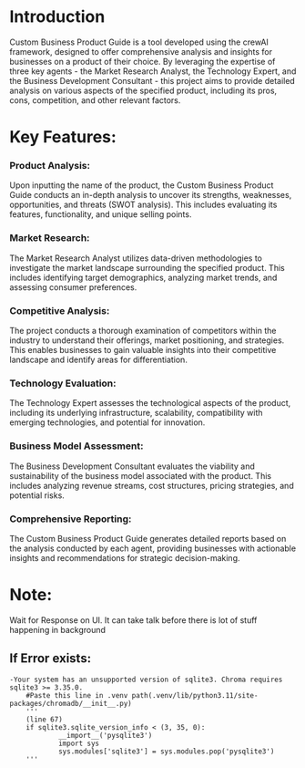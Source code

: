 # Introduction
Custom Business Product Guide is a tool developed using the crewAI framework, designed to offer comprehensive analysis and insights for businesses on a product of their choice. By leveraging the expertise of three key agents - the Market Research Analyst, the Technology Expert, and the Business Development Consultant - this project aims to provide detailed analysis on various aspects of the specified product, including its pros, cons, competition, and other relevant factors.

# Key Features:
### Product Analysis: 
Upon inputting the name of the product, the Custom Business Product Guide conducts an in-depth analysis to uncover its strengths, weaknesses, opportunities, and threats (SWOT analysis). This includes evaluating its features, functionality, and unique selling points.

### Market Research: 
The Market Research Analyst utilizes data-driven methodologies to investigate the market landscape surrounding the specified product. This includes identifying target demographics, analyzing market trends, and assessing consumer preferences.

### Competitive Analysis: 
The project conducts a thorough examination of competitors within the industry to understand their offerings, market positioning, and strategies. This enables businesses to gain valuable insights into their competitive landscape and identify areas for differentiation.

### Technology Evaluation: 
The Technology Expert assesses the technological aspects of the product, including its underlying infrastructure, scalability, compatibility with emerging technologies, and potential for innovation.

### Business Model Assessment:
The Business Development Consultant evaluates the viability and sustainability of the business model associated with the product. This includes analyzing revenue streams, cost structures, pricing strategies, and potential risks.

### Comprehensive Reporting: 
The Custom Business Product Guide generates detailed reports based on the analysis conducted by each agent, providing businesses with actionable insights and recommendations for strategic decision-making.

# Note:
Wait for Response on UI. It can take talk before there is lot of stuff happening in background
## If Error exists:
    -Your system has an unsupported version of sqlite3. Chroma requires sqlite3 >= 3.35.0.
        #Paste this line in .venv path(.venv/lib/python3.11/site-packages/chromadb/__init__.py)
        '''
        (line 67)
        if sqlite3.sqlite_version_info < (3, 35, 0):
                __import__('pysqlite3')
                import sys
                sys.modules['sqlite3'] = sys.modules.pop('pysqlite3')
        '''

